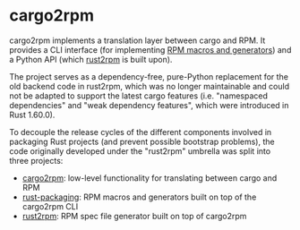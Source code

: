 # cargo2rpm

cargo2rpm implements a translation layer between cargo and RPM. It provides a
CLI interface (for implementing [RPM macros and generators][rust-packaging]) and
a Python API (which [rust2rpm] is built upon).

The project serves as a dependency-free, pure-Python replacement for the old
backend code in rust2rpm, which was no longer maintainable and could not be
adapted to support the latest cargo features (i.e. "namespaced dependencies" and
"weak dependency features", which were introduced in Rust 1.60.0).

To decouple the release cycles of the different components involved in packaging
Rust projects (and prevent possible bootstrap problems), the code originally
developed under the "rust2rpm" umbrella was split into three projects:

- [cargo2rpm]: low-level functionality for translating between cargo and RPM
- [rust-packaging]: RPM macros and generators built on top of the cargo2rpm CLI
- [rust2rpm]: RPM spec file generator built on top of cargo2rpm 

[cargo2rpm]: https://pagure.io/fedora-rust/cargo2rpm
[rust-packaging]: https://pagure.io/fedora-rust/rust-packaging
[rust2rpm]: https://pagure.io/fedora-rust/rust2rpm
